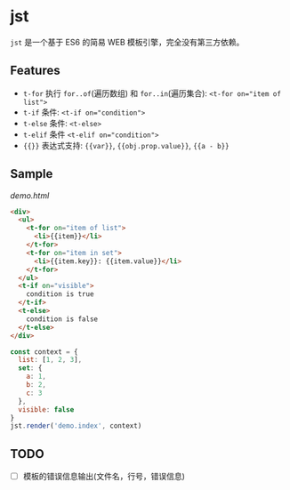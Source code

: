 # jst

`jst` 是一个基于 ES6 的简易 WEB 模板引擎，完全没有第三方依赖。

## Features

- `t-for` 执行 `for..of`(遍历数组) 和 `for..in`(遍历集合): `<t-for on="item of list">`
- `t-if` 条件: `<t-if on="condition">`
- `t-else` 条件: `<t-else>`
- `t-elif` 条件 `<t-elif on="condition">`
- `{{}}` 表达式支持: `{{var}}`, `{{obj.prop.value}}`, `{{a - b}}`

## Sample

*demo.html*

```html
<div>
  <ul>
    <t-for on="item of list">
      <li>{{item}}</li>
    </t-for>
    <t-for on="item in set">
      <li>{{item.key}}: {{item.value}}</li>
    </t-for>
  </ul>
  <t-if on="visible">
    condition is true
  </t-if>
  <t-else>
    condition is false
  </t-else>
</div>
```

```javascript
const context = {
  list: [1, 2, 3],
  set: {
    a: 1,
    b: 2,
    c: 3
  },
  visible: false
}
jst.render('demo.index', context)
```

## TODO

- [ ] 模板的错误信息输出(文件名，行号，错误信息)
